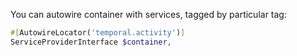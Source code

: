 You can autowire container with services, tagged by particular tag:

```php
#[AutowireLocator('temporal.activity')]
ServiceProviderInterface $container,
```

